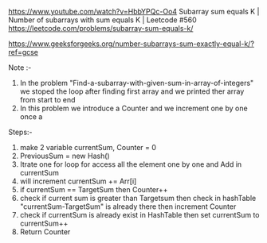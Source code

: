 https://www.youtube.com/watch?v=HbbYPQc-Oo4
Subarray sum equals K | Number of subarrays with sum equals K | Leetcode #560
https://leetcode.com/problems/subarray-sum-equals-k/

https://www.geeksforgeeks.org/number-subarrays-sum-exactly-equal-k/?ref=gcse

Note :- 
1. In the problem "Find-a-subarray-with-given-sum-in-array-of-integers" we stoped the loop after finding first array and we printed ther array from start to end 
2. In this problem we introduce a Counter and we increment one by one once a 


Steps:-

1. make 2 variable currentSum, Counter = 0
2. PreviousSum = new Hash()
3. Itrate one for loop for access all the element one by one and Add in currentSum
4. will increment currentSum += Arr[i]
5. if currentSum == TargetSum then Counter++
6. check if current sum is greater than Targetsum then check in hashTable 
   "currentSum-TargetSum" is already there then increment Counter 
7. check if currentSum is already exist in HashTable then set currentSum to currentSum++
8. Return Counter  